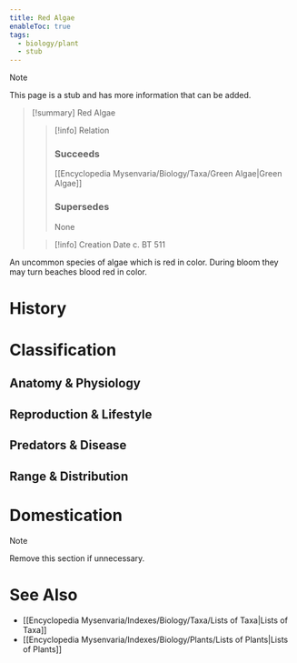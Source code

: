 ```yaml
---
title: Red Algae
enableToc: true
tags:
  - biology/plant
  - stub
---
```


> [!note]
> This page is a stub and has more information that can be added.

> [!summary] Red Algae
> > [!info] Relation
> > ### Succeeds
> > [[Encyclopedia Mysenvaria/Biology/Taxa/Green Algae|Green Algae]]
> > ### Supersedes
> > None
>
> > [!info] Creation Date
> > c. BT 511

An uncommon species of algae which is red in color. During bloom they may turn beaches blood red in color.
# History

# Classification
## Anatomy & Physiology

## Reproduction & Lifestyle

## Predators & Disease

## Range & Distribution

# Domestication

> [!note]
> Remove this section if unnecessary.
# See Also
- [[Encyclopedia Mysenvaria/Indexes/Biology/Taxa/Lists of Taxa|Lists of Taxa]]
- [[Encyclopedia Mysenvaria/Indexes/Biology/Plants/Lists of Plants|Lists of Plants]]